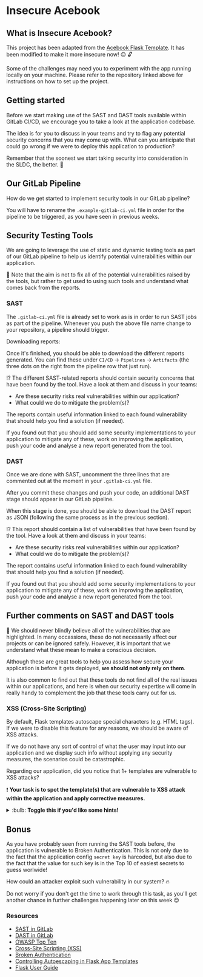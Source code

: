 # Insecure Acebook



## What is Insecure Acebook?

This project has been adapted from the [Acebook Flask Template](https://github.com/makersacademy/acebook-flask-template). It has been modified to make it more insecure now! :expressionless: :unlock:

Some of the challenges may need you to experiment with the app running locally on your machine. Please refer to the repository linked above for instructions on how to set up the project.


## Getting started

Before we start making use of the SAST and DAST tools available within GitLab CI/CD, we encourage you to take a look at the application codebase.

The idea is for you to discuss in your teams and try to flag any potential security concerns that you may come up with.
What can you anticipate that could go wrong if we were to deploy this application to production?

Remember that the soonest we start taking security into consideration in the SLDC, the better. :closed_lock_with_key:

## Our GitLab Pipeline

How do we get started to implement security tools in our GitLab pipeline?

You will have to rename the `.example-gitlab-ci.yml` file in order for the pipeline to be triggered, as you have seen in previous weeks.

## Security Testing Tools

We are going to leverage the use of static and dynamic testing tools as part of our GitLab pipeline to help us identify potential vulnerabilities within our application.

:tophat: Note that the aim is not to fix all of the potential vulnerabilities raised by the tools, but rather to get used to using such tools and understand what comes back from the reports.


### SAST

The `.gitlab-ci.yml` file is already set to work as is in order to run SAST jobs as part of the pipeline. Whenever you push the above file name change to your repository, a pipeline should trigger.

Downloading reports:

Once it's finished, you should be able to download the different reports generated. You can find these under `CI/CD` -> `Pipelines` -> `Artifacts` (the three dots on the right from the pipeline row that just run).

:interrobang: The different SAST-related reports should contain security concerns that have been found by the tool. Have a look at them and discuss in your teams:
- Are these security risks real vulnerabilities within our application?
- What could we do to mitigate the problem(s)?

The reports contain useful information linked to each found vulnerability that should help you find a solution (if needed).

If you found out that you should add some security implementations to your application to mitigate any of these, work on improving the application, push your code and analyse a new report generated from the tool.


### DAST

Once we are done with SAST, uncomment the three lines that are commented out at the moment in your `.gitlab-ci.yml` file.

After you commit these changes and push your code, an additional DAST stage should appear in our GitLab pipeline.

When this stage is done, you should be able to download the DAST report as JSON (following the same process as in the previous section).

:interrobang: This report should contain a list of vulnerabilities that have been found by the tool. Have a look at them and discuss in your teams:
- Are these security risks real vulnerabilities within our application?
- What could we do to mitigate the problem(s)?

The report contains useful information linked to each found vulnerability that should help you find a solution (if needed).

If you found out that you should add some security implementations to your application to mitigate any of these, work on improving the application, push your code and analyse a new report generated from the tool.


## Further comments on SAST and DAST tools

:see_no_evil: We should never blindly believe all of the vulnerabilities that are highlighted. In many occassions, these do not necessarily affect our projects or can be ignored safely. However, it is important that we understand what these mean to make a conscious decision.

Although these are great tools to help you assess how secure your application is before it gets deployed, **we should not only rely on them**.

It is also common to find out that these tools do not find all of the real issues within our applications, and here is when our security expertise will come in really handy to complement the job that these tools carry out for us.

### XSS (Cross-Site Scripting)

By default, Flask templates autoscape special characters (e.g. HTML tags). If we were to disable this feature for any reasons, we should be aware of XSS attacks.

If we do not have any sort of control of what the user may input into our application and we display such info without applying any security measures, the scenarios could be catastrophic.

Regarding our application, did you notice that 1+ templates are vulnerable to XSS attacks?

:exclamation: **Your task is to spot the template(s) that are vulnerable to XSS attack within the application and apply corrective measures.**

<details>
  <summary markdown="span">:bulb: <b>Toggle this if you'd like some hints!</b></summary>

  :question: Are we applying autoscape in any of the templates within our application? If so, in which one?
  
  :question: Imagine the scenario where a user of our application chooses `<script>alert('You've been hacked!')</script>` as their post title. What would happen the next time we were to look at the posts feed?

  It would not be such a great disaster if the above script gets executed. However, a clever attacker could write a script that sends a request on our behalf (being logged in!) and perform any sort of malicious attack.

  As a rule of thumb, do not set `autoscape` to false in your templates if you don't need to. This way, we get standard HTML context filtering for variables in templates. Code and tags will be skipped and transformed to strings and won't be executed anymore.
</details>

## Bonus

As you have probably seen from running the SAST tools before, the application is vulnerable to Broken Authentication. This is not only due to the fact that the application config `secret key` is harcoded, but also due to the fact that the value for such key is in the Top 10 of easiest secrets to guess worlwide!

How could an attacker exploit such vulnerability in our system? :fire:

Do not worry if you don't get the time to work through this task, as you'll get another chance in further challenges happening later on this week :wink:

### Resources
- [SAST in GitLab](https://docs.gitlab.com/ee/user/application_security/sast/)
- [DAST in GitLab](https://docs.gitlab.com/ee/user/application_security/dast/)
- [OWASP Top Ten](https://owasp.org/www-project-top-ten/)
- [Cross-Site Scripting (XSS)](https://flask.palletsprojects.com/en/2.0.x/security/#security-xss)
- [Broken Authentication](https://owasp.org/www-project-top-ten/2017/A2_2017-Broken_Authentication)
- [Controlling Autoescaping in Flask App Templates](https://flask.palletsprojects.com/en/2.0.x/templating/#controlling-autoescaping)
- [Flask User Guide](https://flask.palletsprojects.com/en/2.0.x/)